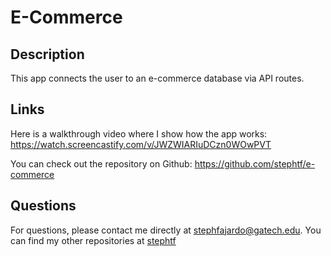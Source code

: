 # E-Commerce 

## Description 
This app connects the user to an e-commerce database via API routes. 

## Links 
Here is a walkthrough video where I show how the app works: 
https://watch.screencastify.com/v/JWZWIARIuDCzn0WOwPVT

You can check out the repository on Github: 
https://github.com/stephtf/e-commerce

## Questions 
For questions, please contact me directly at stephfajardo@gatech.edu. You can find my other repositories at [stephtf](https://github.com/stephtf?tab=repositories)